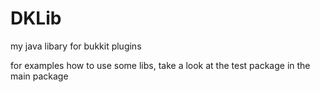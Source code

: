 DKLib
=====

my java libary for bukkit plugins


for examples how to use some libs, take a look at the test package in the main package
